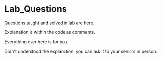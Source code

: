 # Lab_Questions

Questions taught and solved in lab are here.

Explanation is within the code as comments.  

Everything over here is for you.  

Didn't understood the explanation, you can ask it to your seniors in person.
